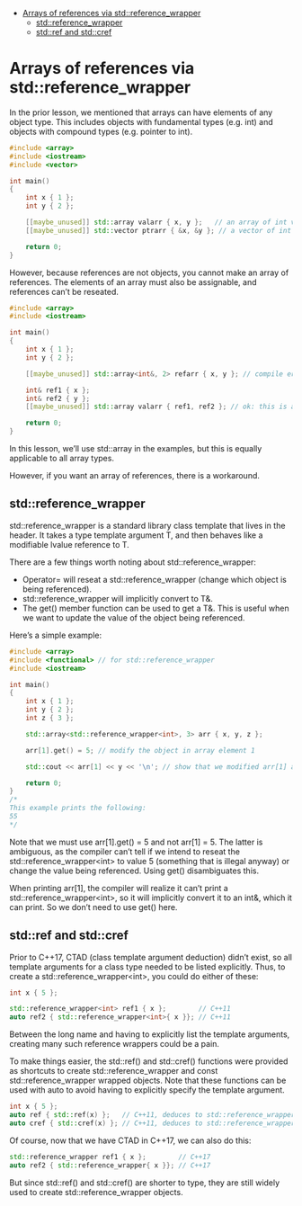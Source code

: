 - [Arrays of references via std::reference\_wrapper](#arrays-of-references-via-stdreference_wrapper)
  - [std::reference\_wrapper](#stdreference_wrapper)
  - [std::ref and std::cref](#stdref-and-stdcref)


# Arrays of references via std::reference_wrapper

In the prior lesson, we mentioned that arrays can have elements of any object type. This includes objects with fundamental types (e.g. int) and objects with compound types (e.g. pointer to int).

```cpp
#include <array>
#include <iostream>
#include <vector>

int main()
{
    int x { 1 };
    int y { 2 };

    [[maybe_unused]] std::array valarr { x, y };   // an array of int values
    [[maybe_unused]] std::vector ptrarr { &x, &y }; // a vector of int pointers

    return 0;
}
```

However, because references are not objects, you cannot make an array of references. The elements of an array must also be assignable, and references can’t be reseated.

```cpp
#include <array>
#include <iostream>

int main()
{
    int x { 1 };
    int y { 2 };

    [[maybe_unused]] std::array<int&, 2> refarr { x, y }; // compile error: cannot define array of references

    int& ref1 { x };
    int& ref2 { y };
    [[maybe_unused]] std::array valarr { ref1, ref2 }; // ok: this is actually a std::array<int, 2>, not an array of references

    return 0;
}
```

In this lesson, we’ll use std::array in the examples, but this is equally applicable to all array types.

However, if you want an array of references, there is a workaround.

## std::reference_wrapper

std::reference_wrapper is a standard library class template that lives in the <functional> header. It takes a type template argument T, and then behaves like a modifiable lvalue reference to T.


There are a few things worth noting about std::reference_wrapper:

- Operator= will reseat a std::reference_wrapper (change which object is being referenced).
- std::reference_wrapper<T> will implicitly convert to T&.
- The get() member function can be used to get a T&. This is useful when we want to update the value of the object being referenced.

Here’s a simple example:

```cpp
#include <array>
#include <functional> // for std::reference_wrapper
#include <iostream>

int main()
{
    int x { 1 };
    int y { 2 };
    int z { 3 };

    std::array<std::reference_wrapper<int>, 3> arr { x, y, z };

    arr[1].get() = 5; // modify the object in array element 1

    std::cout << arr[1] << y << '\n'; // show that we modified arr[1] and y, prints 55

    return 0;
}
/*
This example prints the following:
55
*/
```

Note that we must use arr\[1].get() = 5 and not arr\[1] = 5. The latter is ambiguous, as the compiler can’t tell if we intend to reseat the std::reference_wrapper\<int> to value 5 (something that is illegal anyway) or change the value being referenced. Using get() disambiguates this.

When printing arr\[1], the compiler will realize it can’t print a std::reference_wrapper\<int>, so it will implicitly convert it to an int&, which it can print. So we don’t need to use get() here.

## std::ref and std::cref

Prior to C++17, CTAD (class template argument deduction) didn’t exist, so all template arguments for a class type needed to be listed explicitly. Thus, to create a std::reference_wrapper\<int>, you could do either of these:

```cpp
int x { 5 };

std::reference_wrapper<int> ref1 { x };        // C++11
auto ref2 { std::reference_wrapper<int>{ x }}; // C++11
```

Between the long name and having to explicitly list the template arguments, creating many such reference wrappers could be a pain.

To make things easier, the std::ref() and std::cref() functions were provided as shortcuts to create std::reference_wrapper and const std::reference_wrapper wrapped objects. Note that these functions can be used with auto to avoid having to explicitly specify the template argument.

```cpp
int x { 5 };
auto ref { std::ref(x) };   // C++11, deduces to std::reference_wrapper<int>
auto cref { std::cref(x) }; // C++11, deduces to std::reference_wrapper<const int>
```

Of course, now that we have CTAD in C++17, we can also do this:

```cpp
std::reference_wrapper ref1 { x };        // C++17
auto ref2 { std::reference_wrapper{ x }}; // C++17
```

But since std::ref() and std::cref() are shorter to type, they are still widely used to create std::reference_wrapper objects.
